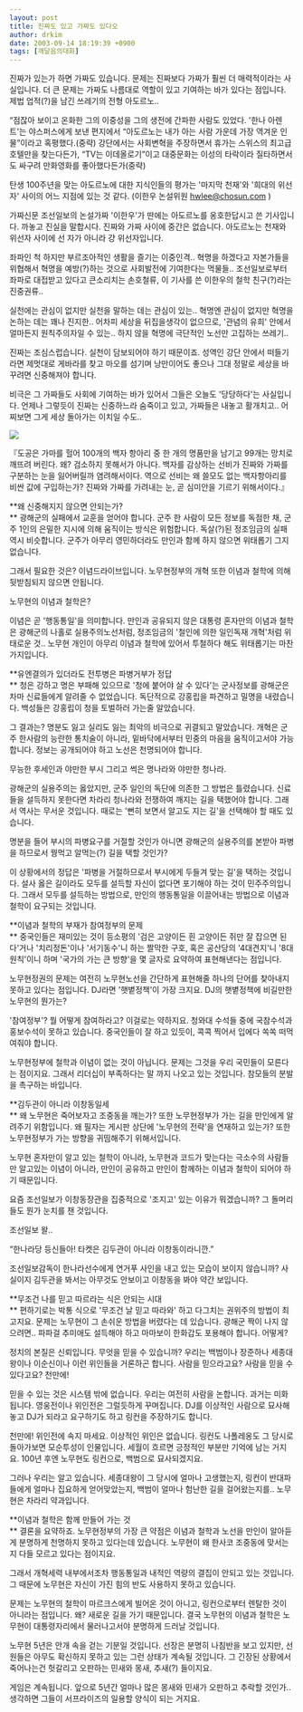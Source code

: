 ```yaml
---
layout: post
title: 진짜도 있고 가짜도 있다오
author: drkim
date: 2003-09-14 18:19:39 +0900
tags: [깨달음의대화]
---
```

진짜가 있는가 하면 가짜도 있습니다. 문제는 진짜보다 가짜가 훨씬 더 매력적이라는 사실입니다. 더 큰 문제는 가짜도 나름대로 역할이 있고 기여하는 바가 있다는 점입니다. 제법 업적(?)을 남긴 쓰레기의 전형 아도르노..

“점잖아 보이고 온화한 그의 이중성을 그의 생전에 간파한 사람도 있었다. '한나 아렌트'는 야스퍼스에게 보낸 편지에서 “아도르노는 내가 아는 사람 가운데 가장 역겨운 인물”이라고 혹평했다.(중략) 강단에서는 사회변혁을 주장하면서 휴가는 스위스의 최고급 호텔만을 찾는다든가, “TV는 이데올로기”이고 대중문화는 이성의 타락이라 질타하면서도 싸구려 만화영화를 좋아했다든가(중략) 

탄생 100주년을 맞는 아도르노에 대한 지식인들의 평가는 '마지막 천재'와 '희대의 위선자' 사이의 어느 지점에 있는 것 같다. (이한우 논설위원 hwlee@chosun.com ) 

가짜신문 조선일보의 논설가짜 '이한우'가 딴에는 아도르노를 옹호한답시고 쓴 기사입니다. 까놓고 진실을 말합시다. 진짜와 가짜 사이에 중간은 없습니다. 아도르노는 천재와 위선자 사이에 선 자가 아니라 걍 위선자입니다. 

좌파인 척 하지만 부르조아적인 생활을 즐기는 이중인격.. 혁명을 하겠다고 자본가들을 위협해서 혁명을 예방(?)하는 것으로 사회발전에 기여한다는 먹물들.. 조선일보로부터 좌파로 대접받고 있다고 큰소리치는 손호철류, 이 기사를 쓴 이한우의 철학 친구(?)라는 진중권류.. 

실천에는 관심이 없지만 실천을 말하는 데는 관심이 있는.. 혁명엔 관심이 없지만 혁명을 논하는 데는 꽤나 진지한.. 어차피 세상을 뒤집을생각이 없으므로, '관념의 유희' 안에서 얼마든지 원칙주의자일 수 있는.. 하지 않을 혁명에 극단적인 노선만 고집하는 쓰레기..

진짜는 조심스럽습니다. 실천이 담보되어야 하기 때문이죠. 성역인 강단 안에서 떠들기라면 제멋대로 게바라를 찾고 마오를 섬기며 낭만이어도 좋으나 그대 정말로 세상을 바꾸려면 신중해져야 합니다. 

비극은 그 가짜들도 사회에 기여하는 바가 있어서 그들은 오늘도 '당당하다'는 사실입니다. 언제나 그렇듯이 진짜는 신중하느라 숨죽이고 있고, 가짜들은 내놓고 활개치고.. 어찌보면 그게 세상 돌아가는 이치일 수도.. 


  ![](http://drkimz.com/technote/board/KDR/upimg/1063590778.jpg)


  『도공은 가마를 헐어 100개의 백자 항아리 중 한 개의 명품만을 남기고 99개는 망치로 깨뜨려 버린다. 왜? 검소하지 못해서가 아니다. 백자를 감상하는 선비가 진짜와 가짜를 구분하는 눈을 잃어버릴까 염려해서이다. 역으로 선비는 왜 쓸모도 없는 백자항아리를 비싼 값에 구입하는가? 진짜와 가짜를 가려내는 눈, 곧 심미안을 기르기 위해서이다.』


**왜 신중해지지 않으면 안되는가?  
** 광해군의 실패에서 교훈을 얻어야 합니다. 군주 한 사람이 모든 정보를 독점한 채, 군주 1인의 은밀한 지시에 의해 움직이는 방식은 위험합니다. 독살(?)된 정조임금의 실패 역시 비슷합니다. 군주가 아무리 영민하더라도 만인과 함께 하지 않으면 위태롭기 그지없습니다. 

그래서 필요한 것은? 이념드라이브입니다. 노무현정부의 개혁 또한 이념과 철학에 의해 뒷받침되지 않으면 안됩니다.

노무현의 이념과 철학은? 

이념은 곧 '행동통일'을 의미합니다. 만인과 공유되지 않은 대통령 혼자만의 이념과 철학은 광해군의 나홀로 실용주의노선처럼, 정조임금의 '철인에 의한 일인독재 개혁'처럼 위태로운 것.. 노무현 개인이 아무리 이념과 철학에 있어서 투철하다 해도 위태롭기는 마찬가지입니다. 

**유엔결의가 있더라도 전투병은 파병거부가 정답  
** 청은 강하고 명은 부패해 있으므로 '청에 붙어야 살 수 있다'는 군사정보를 광해군은 차마 신료들에게 알려줄 수 없었습니다. 독단적으로 강홍립을 파견하고 밀명을 내렸습니다. 백성들은 강홍립이 청을 토벌하러 가는줄 알았습니다. 

그 결과는? 명분도 잃고 실리도 잃는 최악의 비극으로 귀결되고 말았습니다. 개혁은 군주 한사람의 능란한 통치술이 아니라, 밑바닥에서부터 민중의 마음을 움직이고서야 가능합니다. 정보는 공개되어야 하고 노선은 천명되어야 합니다. 

무능한 후세인과 야만한 부시 그리고 썩은 명나라와 야만한 청나라.

광해군의 실용주의는 옳았지만, 군주 일인의 독단에 의존한 그 방법은 틀렸습니다. 신료들을 설득하지 못한다면 차라리 청나라와 전쟁하여 깨지는 길을 택했어야 합니다. 그래서 역사는 무서운 것입니다. 때로는 '뻔히 보면서 알고도 지는 길'을 선택해야 할 때도 있습니다.

명분을 들어 부시의 파병요구를 거절할 것인가 아니면 광해군의 실용주의를 본받아 파병을 하므로서 꿩먹고 알먹는(?) 길을 택할 것인가? 

이 상황에서의 정답은 '파병을 거절하므로서 부시에게 두들겨 맞는 길'을 택하는 것입니다. 설사 옳은 길이라도 모두를 설득할 자신이 없다면 포기해야 하는 것이 민주주의입니다. 그래서 모두를 설득하는 방법으로, 만인의 행동통일을 이끌어내는 방법으로 이념과 철학이 요구되는 것입니다. 

**이념과 철학의 부재가 참여정부의 문제  
** 중국인들은 재미있는 것이 등소평의 '검은 고양이든 흰 고양이든 쥐만 잘 잡으면 된다'거나 '치리정돈'이나 '서기동수'니 하는 짤막한 구호, 혹은 공산당의 '4대견지'니 '8대원칙'이니 하며 '국가의 가는 큰 방향'을 몇 글자로 요약하여 표현해낸다는 점입니다. 

노무현정권의 문제는 여전히 노무현노선을 간단하게 표현해줄 하나의 단어를 찾아내지 못하고 있다는 점입니다. DJ라면 '햇볕정책'이 가장 크지요. DJ의 햇볕정책에 비길만한 노무현의 뭔가는? 

'참여정부'? 뭘 어떻게 참여하라고? 이걸로는 약하지요. 청와대 수석들 중에 국참수석과 홍보수석이 못하고 있습니다. 중국인들이 잘 하고 있듯이, 콕콕 찍어서 입에다 쏙쏙 떠먹여줘야 합니다. 

노무현정부에 철학과 이념이 없는 것이 아닙니다. 문제는 그것을 우리 국민들이 모른다는 점이지요. 그래서 리더십이 부족하다는 말 까지 나오고 있는 것입니다. 참모들의 분발을 촉구하는 바입니다. 

**김두관이 아니라 이창동일세   
** 왜 노무현은 죽어보자고 조중동을 깨는가? 또한 노무현정부가 가는 길을 만인에게 알려주기 위함입니다. 왜 필자는 게시판 상단에
 '노무현의 전략'을 연재하고 있는가? 또한 노무현정부가 가는 방향을 귀띰해주기 위해서입니다. 

노무현 혼자만이 알고 있는 철학이 아니라, 노무현과 코드가 맞는다는 극소수의 사람들만 알고있는 이념이 아니라, 만인이 공유하고 만인이 함께하는 이념과 철학이 되어야 하기 때문입니다. 

요즘 조선일보가 이창동장관을 집중적으로 '조지고' 있는 이유가 뭐겠습니까? 그 돌머리들도 뭔가 눈치를 챈 것입니다. 

조선일보 왈..

“한나라당 등신들아! 타켓은 김두관이 아니라 이창동이라니깐.”

조선일보감독이 한나라선수에게 연거푸 사인을 내고 있는 모습이 보이지 않습니까? 사실이지 김두관을 봐서는 아무것도 안보이고 이창동을 봐야 약간 보입니다. 

**무조건 나를 믿고 따르라는 식은 안되는 시대  
** 편하기로는 박통 식으로 '무조건 날 믿고 따라와' 하고 다그치는 권위주의 방법이 최고지요. 문제는 노무현이 그 손쉬운 방법을 버렸다는 데 있습니다. 광해군 짝이 나지 않으려면.. 파파걸 추미애도 설득해야 하고 마마보이 한화갑도 포용해야 합니다. 어떻게? 

정치의 본질은 신뢰입니다. 무엇을 믿을 수 있습니까? 우리는 백범이나 장준하나 세종대왕이나 이순신이나 이런 위인들을 거론하곤 합니다. 사람을 믿으라고요? 사람을 믿을 수 있다고요? 천만에! 

믿을 수 있는 것은 시스템 밖에 없습니다. 우리는 여전히 사람을 논합니다. 과거는 미화됩니다. 영웅전이나 위인전은 그럴듯하게 꾸며집니다. DJ를 이상적인 사람으로 묘사해놓고 DJ가 되라고 요구하기도 하고 링컨을 주장하기도 합니다. 

천만에! 위인전에 속지 마세요. 이상적인 위인은 없습니다. 링컨도 나폴레옹도 그 당시로 돌아가보면 모순투성이 인물입니다. 세월이 흐르면 긍정적인 부분만 기억에 남는 거지요. 100년 후엔 노무현도 링컨으로, 백범으로 묘사되겠지요. 

그러나 우리는 알고 있습니다. 세종대왕이 그 당시에 얼마나 고생했는지, 링컨이 반대파들에게 얼마나 집요하게 얻어맞았는지, 백범이 얼마나 험난한 길을 걸어왔는지를.. 노무현은 차라리 약과입니다. 

**이념과 철학은 함께 만들어 가는 것  
** 결론을 요약하죠. 노무현정부의 가장 큰 약점은 이념과 철학과 노선을 만인이 알아듣게 분명하게 천명하지 못하고 있다는데 있습니다. 노무현이 왜 한사코 조중동에 맞서는지 다들 모르고 있다는 점이지요. 

그래서 개혁세력 내부에서조차 행동통일과 내적인 역량의 결집이 안되고 있는 것입니다. 그 때문에 노무현은 자신이 가진 힘의 반도 사용하지 못하고 있습니다. 

문제는 노무현의 철학이 마르크스에게 빌어온 것이 아니고, 링컨으로부터 렌탈한 것이 아니라는 점입니다. 왜? 새로운 길을 가기 때문입니다. 결국 노무현의 이념과 철학은 노무현이 대통령자리에서 물러나고서야 분명하게 드러날 것입니다. 

노무현 5년은 안개 속을 걷는 기분일 것입니다. 선장은 분명히 나침반을 보고 있지만, 선원들은 아무도 확신하지 못하고 있는 그런 상태가 계속될 것입니다. 그 긴장된 상황에서 죽어나는건 헛갈리고 오판하는 민새와 몽새, 추새(?) 들이지요. 

게임은 계속됩니다. 앞으로 5년간 얼마나 많은 몽새와 민새가 오판하고 추락할 것인가.. 생각하면 그들이 서프라이즈의 일용할 양식이 되는 거지요.